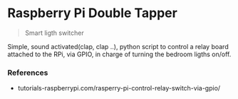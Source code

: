 # Raspberry Pi Double Tapper
> Smart ligth switcher

Simple, sound activated(clap, clap ..), python script to control a relay board attached to the RPi, via GPIO, in charge of turning the bedroom ligths on/off.

### References
* tutorials-raspberrypi.com/rasperry-pi-control-relay-switch-via-gpio/

